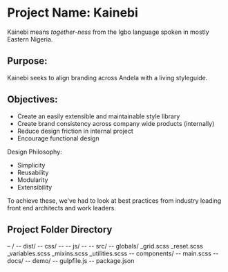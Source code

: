 
# Project Name: Kainebi

Kainebi means  *together-ness*  from the Igbo language spoken in mostly Eastern Nigeria. 


## Purpose:

Kainebi seeks to align branding across Andela with a living styleguide.

## Objectives:
- Create an easily extensible and maintainable style library
- Create brand consistency across company wide products (internally)
- Reduce design friction in internal project
- Encourage functional design

Design Philosophy:

- Simplicity
- Reusability
- Modularity
- Extensibility

To achieve these, we've had to look at best practices from industry leading front end architects and work leaders.

## Project Folder Directory

– /
  -- dist/
    -- css/
        --
    -- js/
        --
  -- src/
    -- globals/
        _grid.scss
        _reset.scss
        _variables.scss
        _mixins.scss
        _utilities.scss
    -- components/ 
        --
    main.scss
  -- docs/
  -- demo/
  -- gulpfile.js
  -- package.json
